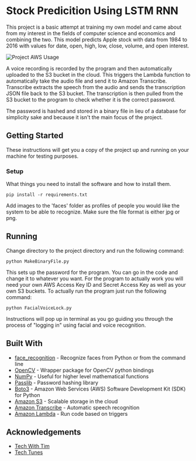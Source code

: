 # Stock Predicition Using LSTM RNN

This project is a basic attempt at training my own model and came about from my interest in the fields of computer science and economics and combining the two. This model predicts Apple stock with data from 1984 to 2016 with values for date, open, high, low, close, volume, and open interest.

![Project AWS Usage](diagram.png)

A voice recording is recorded by the program and then automatically uploaded to the S3 bucket in the cloud. This triggers the Lambda function to automatically take the audio file and send it to Amazon Transcribe. Transcribe extracts the speech from the audio and sends the transcription JSON file back to the S3 bucket. The transcription is then pulled from the S3 bucket to the program to check whether it is the correct password.

The password is hashed and stored in a binary file in lieu of a database for simplicity sake and because it isn't the main focus of the project. 

## Getting Started

These instructions will get you a copy of the project up and running on your machine for testing purposes.

### Setup

What things you need to install the software and how to install them.

```
pip install -r requirements.txt
```

Add images to the 'faces' folder as profiles of people you would like the system to be able to recognize. Make sure the file format is either jpg or png.

## Running

Change directory to the project directory and run the following command:

```
python MakeBinaryFile.py
```

This sets up the password for the program. You can go in the code and change it to whatever you want. For the program to actually work you will need your own AWS Access Key ID and Secret Access Key as well as your own S3 buckets. To actually run the program just run the following command:

```
python FacialVoiceLock.py
```

Instructions will pop up in terminal as you go guiding you through the process of "logging in" using facial and voice recognition.


## Built With

* [face_recognition](https://pypi.org/project/face_recognition/) - Recognize faces from Python or from the command line
* [OpenCV](https://pypi.org/project/opencv-python/) - Wrapper package for OpenCV python bindings
* [NumPy](https://numpy.org/) - Useful for higher level mathematical functions
* [Passlib](https://pypi.org/project/passlib/) - Password hashing library
* [Boto3](https://pypi.org/project/boto3/) - Amazon Web Services (AWS) Software Development Kit (SDK) for Python
* [Amazon S3](https://aws.amazon.com/s3/?nc2=h_ql_prod_fs_s3) - Scalable storage in the cloud
* [Amazon Transcribe](https://aws.amazon.com/transcribe/?nc2=h_ql_prod_ml_ts) - Automatic speech recognition
* [Amazon Lambda](https://aws.amazon.com/lambda/?nc2=h_ql_prod_cp_lbd) - Run code based on triggers

## Acknowledgements
* [Tech With Tim](https://techwithtim.net/)
* [Tech Tunes](https://www.thetechnologyupdates.com/)
